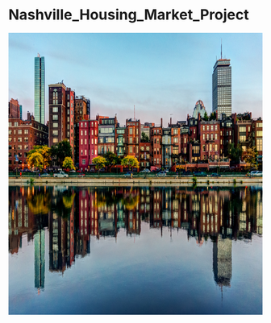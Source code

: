 # Nashville_Housing_Market_Project
<img src="https://github.com/Anastasios-Vr1/AnastasiosVrakas.github.io/blob/main/images/back%20bay%20linkedIn%20Background%20photo.jpg" width="1200" height="560">
